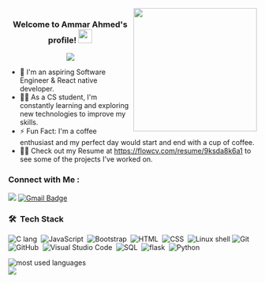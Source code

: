 
<img width="250" align="right" src="https://c.tenor.com/_DOBjnGspYAAAAAM/code-coding.gif">

<h3 align="center">
  Welcome to Ammar Ahmed's profile!
  <img src="https://media.giphy.com/media/hvRJCLFzcasrR4ia7z/giphy.gif" width="28">
</h3>

<!-- Typing SVG by DenverCoder1 - https://github.com/DenverCoder1/readme-typing-svg -->
<p align="center">
  <a href="https://github.com/DenverCoder1/readme-typing-svg"><img src="https://readme-typing-svg.herokuapp.com/?lines=Full-stack%20web%20developer;Always%20learning%20new%20things&font=Fira%20Code&center=true&width=440&height=45&color=f75c7e&vCenter=true&size=22"></a>
</p> 

- 🏢 I'm an aspiring Software Engineer & React native developer.
- 👨‍💻 As a CS student, I'm constantly learning and exploring new technologies to improve my skills.
- ⚡ Fun Fact: I'm a coffee enthusiast and my perfect day would start and end with a cup of coffee.
- 👨‍💻 Check out my Resume at https://flowcv.com/resume/9ksda8k6a1 to see some of the projects I've worked on.


### Connect with Me :

<a href="https://www.linkedin.com/in/ammar-ahmed-864136220/" target="_blank"><img src="https://img.shields.io/badge/-Ammar%20Ahmed-0077B5?style=for-the-badge&logo=Linkedin&logoColor=white"/></a>
[![Gmail Badge](https://img.shields.io/badge/-ammarahmed1263@gmail.com-d14836?style=flat-square&logo=Gmail&logoColor=white&link=mailto:ammarahmed1263@gmail.com)](mailto:ammarahmed1263@gmail.com)
### 🛠 &nbsp;Tech Stack
![C lang](https://img.shields.io/badge/-C%20Lang-05122A?style=flat&logo=C)&nbsp;
![JavaScript](https://img.shields.io/badge/-JavaScript-05122A?style=flat&logo=javascript)&nbsp;
![Bootstrap](https://img.shields.io/badge/-Bootstrap-05122A?style=flat&logo=bootstrap&logoColor=563D7C)&nbsp;
![HTML](https://img.shields.io/badge/-HTML-05122A?style=flat&logo=HTML5)&nbsp;
![CSS](https://img.shields.io/badge/-CSS-05122A?style=flat&logo=CSS3&logoColor=1572B6)&nbsp;
![Linux shell](https://img.shields.io/badge/-Linux%20Shell-05122A?style=flat&logo=Linux)
![Git](https://img.shields.io/badge/-Git-05122A?style=flat&logo=git)&nbsp;
![GitHub](https://img.shields.io/badge/-GitHub-05122A?style=flat&logo=github)&nbsp;
![Visual Studio Code](https://img.shields.io/badge/-Visual%20Studio%20Code-05122A?style=flat&logo=visual-studio-code&logoColor=007ACC)&nbsp;
![SQL](https://img.shields.io/badge/-SQL-05122A?style=flat&logo=MySql)&nbsp;
![flask](https://img.shields.io/badge/-flask-05122A?style=flat&logo=flask)&nbsp;
![Python](https://img.shields.io/badge/-Python%20-05122A?style=flat&logo=python)&nbsp;




<img align="left" src="https://github-readme-stats.vercel.app/api/top-langs?username=Ammarahmed1263&show_icons=true&locale=en&layout=compact&theme=radical" alt="most used languages" />
<br>
<a href="https://komarev.com/ghpvc/?username=Ammarahmed1263&style=for-the-badge">
    <img src="https://komarev.com/ghpvc/?username=Ammarahmed1263&style=for-the-badge">
</a>
